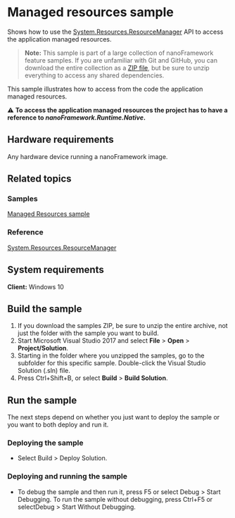 # Managed resources sample

Shows how to use the [System.Resources.ResourceManager](http://docs.nanoframework.net/api/System.Resources.ResourceManager.html) API to access the application managed resources.

> **Note:** This sample is part of a large collection of nanoFramework feature samples. 
> If you are unfamiliar with Git and GitHub, you can download the entire collection as a 
> [ZIP file](https://github.com/nanoframework/Samples/archive/master.zip), but be 
> sure to unzip everything to access any shared dependencies. 
<!-- For more info on working with the ZIP file, 
> the samples collection, and GitHub, see [Get the UWP samples from GitHub](https://aka.ms/ovu2uq). 
> For more samples, see the [Samples portal](https://aka.ms/winsamples) on the Windows Dev Center.  -->

This sample illustrates how to access from the code the application managed resources.

:warning: **To access the application managed resources the project has to have a reference to _nanoFramework.Runtime.Native_.**


## Hardware requirements

Any hardware device running a nanoFramework image.


## Related topics

### Samples

[Managed Resources sample](/ManagedResources)

### Reference

[System.Resources.ResourceManager](http://docs.nanoframework.net/api/System.Resources.ResourceManager.html)

<!-- [nanoFramework app samples]() -->

## System requirements

**Client:** Windows 10

## Build the sample

1. If you download the samples ZIP, be sure to unzip the entire archive, not just the folder with the sample you want to build. 
2. Start Microsoft Visual Studio 2017 and select **File** \> **Open** \> **Project/Solution**.
3. Starting in the folder where you unzipped the samples, go to the subfolder for this specific sample. Double-click the Visual Studio Solution (.sln) file.
4. Press Ctrl+Shift+B, or select **Build** \> **Build Solution**.

## Run the sample

The next steps depend on whether you just want to deploy the sample or you want to both deploy and run it.

### Deploying the sample

- Select Build > Deploy Solution. 

### Deploying and running the sample

- To debug the sample and then run it, press F5 or select Debug >  Start Debugging. To run the sample without debugging, press Ctrl+F5 or selectDebug > Start Without Debugging. 
